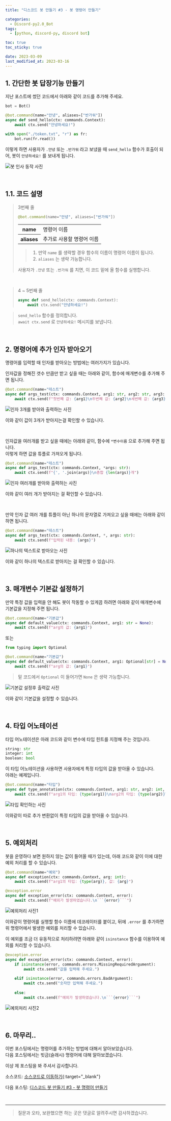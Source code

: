 ```yaml
---
title: "디스코드 봇 만들기 #3 - 봇 명령어 만들기"

categories:
  - Discord-py2.0_Bot
tags:
  - [python, discord-py, discord bot]

toc: true
toc_sticky: true

date: 2023-03-09
last_modified_at: 2023-03-16
---
```


## 1. 간단한 봇 답장기능 만들기

지난 포스트에 썼던 코드에서 아래와 같이 코드를 추가해 주세요.

```py
bot = Bot()

@bot.command(name="안녕", aliases=["반가워"])
async def send_hello(ctx: commands.Context):
    await ctx.send("안녕하세요!")

with open("./token.txt", "r") as fr:
    bot.run(fr.read())
```

이렇게 하면 사용자가 `.안녕` 또는 `.반가워` 라고 보냈을 때 `send_hello` 함수가 호출이 되어, 봇이 `안녕하세요!` 를 보내게 됩니다.

![봇 인사 동작 사진](/assets/img/Discord-py_Bot/2023-03-08-discord-py_bot_3/1.1.png)

<br>

## 1.1. 코드 설명

> 3번째 줄
> 
> ```py
> @bot.command(name="안녕", aliases=["반가워"])
> ```
> 
> <table>
>   <tr>
>     <th> name </th>
>     <td> 명령어 이름 </td>
>   </tr>
>   <tr>
>     <th> aliases </th>
>     <td> 추가로 사용할 명령어 이름 </td>
>   </tr>
> </table>
> 
> >1. 만약 `name` 를 생략할 경우 함수의 이름이 명령어 이름이 됩니다.<br>
> >2. `aliases` 는 생략 가능합니다.
> 
> 사용자가 `.안녕` 또는 `.반가워` 를 치면, 이 코드 밑에 올 함수를 실행합니다.

<br>

> 4 ~ 5번째 줄
> 
> ```py
> async def send_hello(ctx: commands.Context):
>     await ctx.send("안녕하세요!")
> ```
> 
<!-- > <table>
>   <tr>
>     <th> ctx </th>
>     <td> 여러가지 정보를 가지고 있는 변수 </td>
>   </tr>
> </table> -->
> 
> `send_hello` 함수를 정의합니다.<br>
> `await ctx.send` 로 `안녕하세요!` 메시지를 보냅니다.

<br>

## 2. 명령어에 추가 인자 받아오기

명령어를 입력할 때 인자를 받아오는 방법에는 여러가지가 있습니다.

인자값을 정해진 갯수 만큼만 받고 싶을 때는 아래와 같이, 함수에 매개변수를 추가해 주면 됩니다.

```py
@bot.command(name="테스트")
async def args_test(ctx: commands.Context, arg1: str, arg2: str, arg3: str):
    await ctx.send(f"첫번째 값: {arg1}\n두번째 값: {arg2}\n세번째 값: {arg3}")
```

![인자 3개를 받아와 출력하는 사진](/assets/img/Discord-py_Bot/2023-03-08-discord-py_bot_3/2.1.png)

이와 같이 값이 3개가 받아지는걸 확인할 수 있습니다.

<br>

인자값을 여러개를 받고 싶을 때에는 아래와 같이, 함수에 `*변수이름` 으로 추가해 주면 됩니다.<br>
이렇게 하면 값을 튜플로 가져오게 됩니다.

```py
@bot.command(name="테스트")
async def args_test(ctx: commands.Context, *args: str):
    await ctx.send(f"{', '.join(args)}\n총합 {len(args)}개")
```

![인자 여러개를 받아와 출력하는 사진](/assets/img/Discord-py_Bot/2023-03-08-discord-py_bot_3/2.2.png)

이와 같이 여러 개가 받아지는 걸 확인할 수 있습니다.

<br>

만약 인자 값 여러 개를 튜플이 아닌 하나의 문자열로 가져오고 싶을 때에는 아래와 같이 하면 됩니다.

```py
@bot.command(name="테스트")
async def args_test(ctx: commands.Context, *, args: str):
    await ctx.send(f"입력된 내용: {args}")
```

![하나의 텍스트로 받아오는 사진](/assets/img/Discord-py_Bot/2023-03-08-discord-py_bot_3/2.3.png)

이와 같이 하나의 텍스트로 받아지는 걸 확인할 수 있습니다.

<br>

## 3. 매개변수 기본값 설정하기

만약 특정 값을 입력을 안 해도 봇이 작동할 수 있게끔 하려면 아래와 같이 매개변수에 기본값을 지정해 주면 됩니다.

```py
@bot.command(name="기본값")
async def default_value(ctx: commands.Context, arg1: str = None):
    await ctx.send(f"arg의 값: {arg1}")
```

또는

```py
from typing import Optional

@bot.command(name="기본값")
async def default_value(ctx: commands.Context, arg1: Optional[str] = None):
    await ctx.send(f"arg의 값: {arg1}")
```
> 밑 코드에서 `Optional` 이 들어가면 `None` 은 생략 가능합니다.

![기본값 설정후 출력값 사진](/assets/img/Discord-py_Bot/2023-03-08-discord-py_bot_3/3.1.png)

이와 같이 기본값을 설정할 수 있습니다.

<br>

## 4. 타입 어노테이션

타입 어노테이션은 아래 코드와 같이 변수에 타입 힌트를 지정해 주는 것입니다.

```py
string: str
integer: int
boolean: bool
```

이 타입 어노테이션을 사용하면 사용자에게 특정 타입의 값을 받아올 수 있습니다.<br>
아래는 예제입니다.

```py
@bot.command(name="타입")
async def type_annotation(ctx: commands.Context, arg1: str, arg2: int, arg3: float):
    await ctx.send(f"arg1의 타입: {type(arg1)}\narg2의 타입: {type(arg2)}\narg3의 타입: {type(arg3)}")
```

![타입 확인하는 사진](/assets/img/Discord-py_Bot/2023-03-08-discord-py_bot_3/4.1.png)

이와같이 따로 추가 변환없이 특정 타입의 값을 받아올 수 있습니다.

<br>

## 5. 예외처리

봇을 운영하다 보면 원하지 않는 값이 들어올 때가 있는데, 아래 코드와 같이 이에 대한 예외 처리를 할 수 있습니다.

```py
@bot.command(name="예외")
async def exception(ctx: commands.Context, arg: int):
    await ctx.send(f"arg1의 타입: {type(arg)}, 값: {arg}")

@exception.error
async def exception_error(ctx: commands.Context, error):
    await ctx.send(f"예외가 발생하였습니다.\n```{error}```")
```

![예외처리 사진1](/assets/img/Discord-py_Bot/2023-03-08-discord-py_bot_3/5.1.png)

이와같이 명령어를 실행할 함수 이름에 데코레이터를 붙이고, 뒤에 `.error` 를 추가하면 위 명령어에서 발생한 예외를 처리할 수 있습니다.

이 예외를 조금 더 유동적으로 처리하려면 아래와 같이 `isinstance` 함수를 이용하여 예외를 처리할 수 있습니다.

```py
@exception.error
async def exception_error(ctx: commands.Context, error):
    if isinstance(error, commands.errors.MissingRequiredArgument):
        await ctx.send("값을 입력해 주세요.")
    
    elif isinstance(error, commands.errors.BadArgument):
        await ctx.send("숫자만 입력해 주세요.")
    
    else:
        await ctx.send(f"예외가 발생하였습니다.\n```{error}```")
```

![예외처리 사진2](/assets/img/Discord-py_Bot/2023-03-08-discord-py_bot_3/5.2.png)

<br>

## 6. 마무리..

이번 포스팅에서는 명령어를 추가하는 방법에 대해서 알아보았습니다.<br>
다음 포스팅에서는 빗금(슬래시) 명령어에 대해 알아보겠습니다.

이상 제 포스팅을 봐 주셔서 감사합니다.

소스코드: [소스코드로 이동하기](https://github.com/gudtldn/discord-bot_tutorial/tree/discord-bot_tutorial_3 "소스코드로 이동"){:target="_blank"}

다음 포스팅: [디스코드 봇 만들기 #3 - 봇 명령어 만들기](https://gudtldn.github.io/posts/discord_bot_4/ "다음 포스팅으로 이동")

<br>

---

> 질문과 오타, 보완했으면 하는 곳은 댓글로 알려주시면 감사하겠습니다.